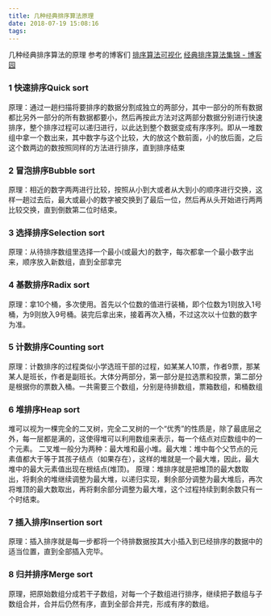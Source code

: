 ```yaml
---
title: 几种经典排序算法原理
date: 2018-07-19 15:08:16
tags:
---
```


几种经典排序算法的原理
<escape><!-- more --></escape>
参考的博客们
[排序算法可视化](https://visualgo.net/bn/sorting)
[经典排序算法集锦 - 博客园](http://www.cnblogs.com/kkun/archive/2011/11/23/2260312.html)
### 1  快速排序Quick sort
原理：通过一趟扫描将要排序的数据分割成独立的两部分，其中一部分的所有数据都比另外一部分的所有数据都要小，然后再按此方法对这两部分数据分别进行快速排序，整个排序过程可以递归进行，以此达到整个数据变成有序序列。即从一堆数组中拿一个数出来，其中数字与这个比较，大的放这个数前面，小的放后面，之后这个数两边的数按照同样的方法进行排序，直到排序结束

### 2  冒泡排序Bubble sort
原理：相近的数字两两进行比较，按照从小到大或者从大到小的顺序进行交换，这样一趟过去后，最大或最小的数字被交换到了最后一位，然后再从头开始进行两两比较交换，直到倒数第二位时结束。

### 3  选择排序Selection sort
原理：从待排序数组里选择一个最小(或最大)的数字，每次都拿一个最小数字出来，顺序放入新数组，直到全部拿完

### 4  基数排序Radix sort
原理：拿10个桶，多次使用。首先以个位数的值进行装桶，即个位数为1则放入1号桶，为9则放入9号桶。装完后拿出来，接着再次入桶，不过这次以十位数的数字为准。

### 5  计数排序Counting sort
原理：计数排序的过程类似小学选班干部的过程，如某某人10票，作者9票，那某某人是班长，作者是副班长。大体分两部分，第一部分是拉选票和投票，第二部分是根据你的票数入桶。一共需要三个数组，分别是待排数组，票箱数组，和桶数组  

### 6  堆排序Heap sort
堆可以视为一棵完全的二叉树，完全二叉树的一个“优秀”的性质是，除了最底层之外，每一层都是满的，这使得堆可以利用数组来表示，每一个结点对应数组中的一个元素。
二叉堆一般分为两种：最大堆和最小堆。最大堆：堆中每个父节点的元素值都大于等于其孩子结点（如果存在），这样的堆就是一个最大堆，因此，最大堆中的最大元素值出现在根结点(堆顶)。
原理：堆排序就是把堆顶的最大数取出，将剩余的堆继续调整为最大堆，以递归实现，剩余部分调整为最大堆后，再次将堆顶的最大数取出，再将剩余部分调整为最大堆，这个过程持续到剩余数只有一个时结束。

### 7  插入排序Insertion sort  
原理：插入排序就是每一步都将一个待排数据按其大小插入到已经排序的数据中的适当位置，直到全部插入完毕。 

### 8  归并排序Merge sort
原理，把原始数组分成若干子数组，对每一个子数组进行排序，继续把子数组与子数组合并，合并后仍然有序，直到全部合并完，形成有序的数组。